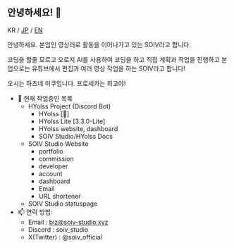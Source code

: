 ## 안녕하세요! 👋
KR / [JP](README-JP.md) / [EN](README-EN.md)

안녕하세요. 본업인 영상러로 활동을 이어나가고 있는 SOIV라고 합니다.

코딩을 할줄 모르고 오로지 AI를 사용하여 코딩을 하고 직접 계획과 작업을 진행하고
본업으로는 유튜브에서 편집과 여러 영상 작업을 하는 SOIV라고 합니다!

오시는 하츠네 미쿠입니다. 프로세카는 최고야!

- 🔭 현재 작업중인 목록
    * HYolss Project (Discord Bot)
        - HYolss [🔧]
        - HYolss Lite [3.3.0-Lite]
        - HYolss website, dashboard
        - SOIV Studio/HYolss Docs
    * SOIV Studio Website
        - portfolio
        - commission
        - developer
        - account
        - dashboard
        - Email
        - URL shortener
    * SOIV Studio statuspage
- 📫 연락 방법: 
    * Email : biz@soiv-studio.xyz
    * Discord : soiv_studio
    * X(Twitter) : @soiv_official

<!--
**SOIV/SOIV** is a ✨ _special_ ✨ repository because its `README.md` (this file) appears on your GitHub profile.

Here are some ideas to get you started:

- 🔭 I’m currently working on ...
- 🌱 I’m currently learning ...
- 👯 I’m looking to collaborate on ...
- 🤔 I’m looking for help with ...
- 💬 Ask me about ...
- 📫 How to reach me: ...
- 😄 Pronouns: ...
- ⚡ Fun fact: ...

**SOIV/SOIV**는 `README.md`(이 파일)가 GitHub 프로필에 표시되므로 ✨ _특별한_ ✨ 저장소입니다.

시작하는 데 도움이 될 몇 가지 아이디어를 소개합니다.

- 🔭 현재 ...을(를) 작업하고 있습니다.
- 🌱 현재 ...을(를) 배우고 있습니다.
- 👯 ...에 대해 협업하고 싶습니다.
- 🤔 ...에 대한 도움이 필요합니다.
- 💬 ...에 대해 문의하세요.
- 📫 연락 방법: ...
- 😄 대명사: ...
- ⚡ 재미있는 사실: ...
-->
